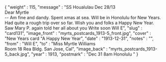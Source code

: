 {
  "weight" : 115,
  "message" : "SS Houalulau Dec 28/13<br>Dear Myrtle<br>-- Am fine and dandy. Spent xmas at sea. Will be in Honolulu for New Years. Had quite a rough trip over so far. Wish you and folks a Happy New Year. Saw Mary P. again told her all about you Write soon Will E",
  "slug" : "card131",
  "image_front" : "myrts_postcards_1913-5_front.jpg",
  "cover" : "New Years card \"A Happy New Year",
  "date" : "1913-12-31",
  "notes" : "",
  "from" : "Will E",
  "to" : "Miss Myrtle Williams<br> Room 18 Rea Bldg. San Jose, Cal",
  "image_back" : "myrts_postcards_1913-5_back.jpg",
  "year" : 1913,
  "postmark" : "Dec 31 8am Honolulu "
}
